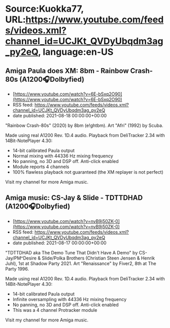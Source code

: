 # Source:Kuokka77, URL:https://www.youtube.com/feeds/videos.xml?channel_id=UCJKt_QVDyUbqdm3ag_py2eQ, language:en-US

## Amiga Paula does XM: 8bm - Rainbow Crash-80s (A1200🎧Dolbyfied)
 - [https://www.youtube.com/watch?v=6E-bSxq2O90](https://www.youtube.com/watch?v=6E-bSxq2O90)
 - RSS feed: https://www.youtube.com/feeds/videos.xml?channel_id=UCJKt_QVDyUbqdm3ag_py2eQ
 - date published: 2021-08-18 00:00:00+00:00

"Rainbow Crash-80s" (2020) by 8bm (e!ghtbm). Art "Afri" (1992) by Scuba.

Made using real A1200 Rev. 1D.4 audio. Playback from DeliTracker 2.34 with 14Bit-NotePlayer 4.30:
- 14-bit calibrated Paula output
- Normal mixing with 44336 Hz mixing frequency
- No panning, no 3D and DSP off. Anti-click enabled
- Module reports 4 channels
- 100% flawless playback not guaranteed (the XM replayer is not perfect)

Visit my channel for more Amiga music.

## Amiga music: CS-Jay & Slide - TDTTDHAD (A1200🎧Dolbyfied)
 - [https://www.youtube.com/watch?v=nvB9j50ZK-0](https://www.youtube.com/watch?v=nvB9j50ZK-0)
 - RSS feed: https://www.youtube.com/feeds/videos.xml?channel_id=UCJKt_QVDyUbqdm3ag_py2eQ
 - date published: 2021-08-17 00:00:00+00:00

"TDTTDHAD aka The Demo Tune That Didn't Have A Demo" by CS-Jay/PM^Desire & Slide/Polka Brothers (Christian Steen Jensen & Henrik Juhl), 1st at Shadow Party 2021. Art "Renaissance" by Fiver2, 8th at The Party 1996.

Made using real A1200 Rev. 1D.4 audio. Playback from DeliTracker 2.34 with 14Bit-NotePlayer 4.30:
- 14-bit calibrated Paula output
- Infinite oversampling with 44336 Hz mixing frequency
- No panning, no 3D and DSP off. Anti-click enabled
- This was a 4 channel Protracker module

Visit my channel for more Amiga music.

